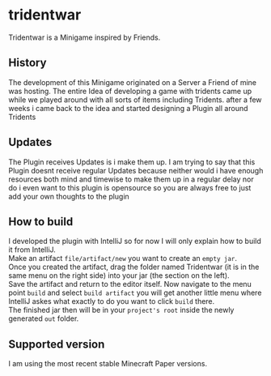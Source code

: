 # tridentwar
Tridentwar is a Minigame inspired by Friends.

## History
The development of this Minigame originated on a Server a Friend of mine was hosting. 
The entire Idea of developing a game with tridents came up while we played around with all sorts of items including Tridents.
after a few weeks i came back to the idea and started designing a Plugin all around Tridents

## Updates
The Plugin receives Updates is i make them up. I am trying to say that this Plugin doesnt receive regular Updates because neither would i have enough resources both mind and timewise to make them up in a regular delay nor do i even want to this plugin is opensource so you are always free to just add your own thoughts to the plugin

## How to build
I developed the plugin with IntelliJ so for now I will only explain how to build it from IntelliJ.  
Make an artifact `file/artifact/new` you want to create an `empty jar`.  
Once you created the artifact, drag the folder named Tridentwar (it is in the same menu on the right side) into your jar (the section on the left).  
Save the artifact and return to the editor itself.
Now navigate to the menu point `build` and select `build artifact` you will get another little menu where IntelliJ askes what exactly to do you want to click `build` there.  
The finished jar then will be in your `project's root` inside the newly generated `out` folder.

## Supported version
I am using the most recent stable Minecraft Paper versions.
